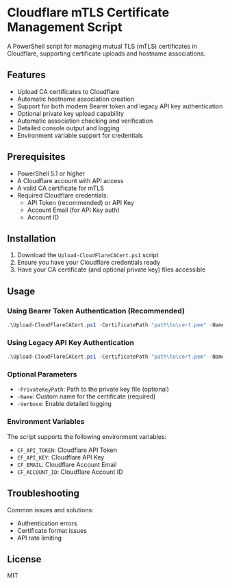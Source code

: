 # Cloudflare mTLS Certificate Management Script

A PowerShell script for managing mutual TLS (mTLS) certificates in Cloudflare, supporting certificate uploads and hostname associations.

## Features

- Upload CA certificates to Cloudflare
- Automatic hostname association creation
- Support for both modern Bearer token and legacy API key authentication
- Optional private key upload capability 
- Automatic association checking and verification
- Detailed console output and logging
- Environment variable support for credentials

## Prerequisites

- PowerShell 5.1 or higher
- A Cloudflare account with API access
- A valid CA certificate for mTLS
- Required Cloudflare credentials:
  - API Token (recommended) or API Key
  - Account Email (for API Key auth)
  - Account ID

## Installation

1. Download the `Upload-CloudFlareCACert.ps1` script
2. Ensure you have your Cloudflare credentials ready
3. Have your CA certificate (and optional private key) files accessible

## Usage

### Using Bearer Token Authentication (Recommended)

```powershell
.\Upload-CloudFlareCACert.ps1 -CertificatePath "path\to\cert.pem" -Name "example.com" -AccountID "your_account_id" -BearerToken "your_bearer_token"
```

### Using Legacy API Key Authentication

```powershell
.\Upload-CloudFlareCACert.ps1 -CertificatePath "path\to\cert.pem" -Name "example.com" -AccountID "your_account_id" -ApiKey "your_api_key" -Email "your_email"
```

### Optional Parameters

- `-PrivateKeyPath`: Path to the private key file (optional)
- `-Name`: Custom name for the certificate (required)
- `-Verbose`: Enable detailed logging

### Environment Variables

The script supports the following environment variables:
- `CF_API_TOKEN`: Cloudflare API Token
- `CF_API_KEY`: Cloudflare API Key
- `CF_EMAIL`: Cloudflare Account Email
- `CF_ACCOUNT_ID`: Cloudflare Account ID

## Troubleshooting

Common issues and solutions:
- Authentication errors
- Certificate format issues
- API rate limiting

## License

MIT











